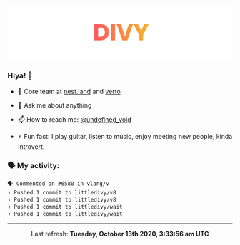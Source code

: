 
![](https://github.com/divy-work/divy-work/raw/master/assets/divy.png)

### Hiya! 👋

- 🔭 Core team at [nest.land](https://github.com/nestdotland/nest.land) and [verto](https://github.com/useverto/verto)

- 💬 Ask me about anything

- 📫 How to reach me: [@undefined_void](https://instagram.com/divy.exe)

- ⚡ Fun fact: I play guitar, listen to music, enjoy meeting new people, kinda introvert.

### 🗣 My activity:

```
🗣 Commented on #6580 in vlang/v
⬆️ Pushed 1 commit to littledivy/v8
⬆️ Pushed 1 commit to littledivy/v8
⬆️ Pushed 1 commit to littledivy/wait
⬆️ Pushed 1 commit to littledivy/wait
```

------------
<p align="center">Last refresh: <b>Tuesday, October 13th 2020, 3:33:56 am UTC</b></p>
